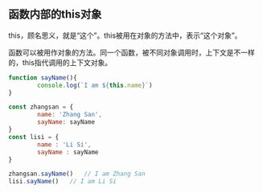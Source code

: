 
##   函数内部的this对象

this，顾名思义，就是“这个”。this被用在对象的方法中，表示“这个对象”。

函数可以被用作对象的方法。同一个函数，被不同对象调用时，上下文是不一样的，this指代调用的上下文对象。

```js
function sayName(){
        console.log(`I am ${this.name}`)   
}

const zhangsan = {
        name: 'Zhang San',
        sayName: sayName
}
const lisi = {
        name : 'Li Si',
        sayName : sayName
}

zhangsan.sayName()   // I am Zhang San  
lisi.sayName()   // I am Li Si   
```

